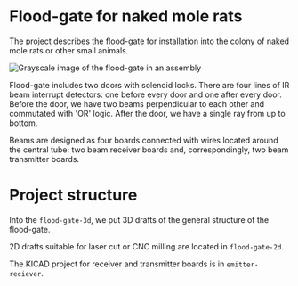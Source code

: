 # Flood-gate for naked mole rats

The project describes the flood-gate for installation into the colony of naked mole rats or other small animals.

![Grayscale image of the flood-gate in an assembly](https://github.com/comcon1/nmr-flood-gate/flood-gate-drafts/3d/grayscale_details/shluz_1.9.19.1.jpg)

Flood-gate includes two doors with solenoid locks. There are four lines of IR beam interrupt detectors: one before every door and one after every door. 
Before the door, we have two beams perpendicular to each other and commutated with 'OR' logic. After the door, we have a single ray from up to bottom.

Beams are designed as four boards connected with wires located around the central tube: two beam receiver boards and, correspondingly, two beam transmitter boards.

# Project structure

Into the `flood-gate-3d`, we put 3D drafts of the general structure of the flood-gate.

2D drafts suitable for laser cut or CNC milling are located in `flood-gate-2d`.

The KICAD project for receiver and transmitter boards is in `emitter-reciever`.
